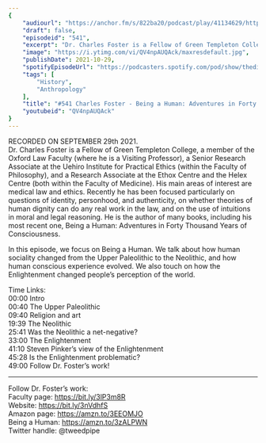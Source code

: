 ```yaml
---
{
	"audiourl": "https://anchor.fm/s/822ba20/podcast/play/41134629/https%3A%2F%2Fd3ctxlq1ktw2nl.cloudfront.net%2Fstaging%2F2021-9-1%2F015d6ca0-4d6e-cfae-5712-f8adcccf1f88.m4a",
	"draft": false,
	"episodeid": "541",
	"excerpt": "Dr. Charles Foster is a Fellow of Green Templeton College, a member of the Oxford Law Faculty (where he is a Visiting Professor), a Senior Research Associate at the Uehiro Institute for Practical Ethics (within the Faculty of Philosophy), and a Research Associate at the Ethox Centre and the Helex Centre (both within the Faculty of Medicine). His main areas of interest are medical law and ethics. Recently he has been focused particularly on questions of identity, personhood, and authenticity, on whether theories of human dignity can do any real work in the law, and on the use of intuitions in moral and legal reasoning. He is the author of many books, including his most recent one, Being a Human: Adventures in Forty Thousand Years of Consciousness.",
	"image": "https://i.ytimg.com/vi/QV4npAUQAck/maxresdefault.jpg",
	"publishDate": 2021-10-29,
	"spotifyEpisodeUrl": "https://podcasters.spotify.com/pod/show/thedissenter/episodes/541-Charles-Foster---Being-a-Human-Adventures-in-Forty-Thousand-Years-of-Consciousness-e185r35",
	"tags": [
		"History",
		"Anthropology"
	],
	"title": "#541 Charles Foster - Being a Human: Adventures in Forty Thousand Years of Consciousness",
	"youtubeid": "QV4npAUQAck"
}
---
```

RECORDED ON SEPTEMBER 29th 2021.  
Dr. Charles Foster is a Fellow of Green Templeton College, a member of the Oxford Law Faculty (where he is a Visiting Professor), a Senior Research Associate at the Uehiro Institute for Practical Ethics (within the Faculty of Philosophy), and a Research Associate at the Ethox Centre and the Helex Centre (both within the Faculty of Medicine). His main areas of interest are medical law and ethics. Recently he has been focused particularly on questions of identity, personhood, and authenticity, on whether theories of human dignity can do any real work in the law, and on the use of intuitions in moral and legal reasoning. He is the author of many books, including his most recent one, Being a Human: Adventures in Forty Thousand Years of Consciousness.

In this episode, we focus on Being a Human. We talk about how human sociality changed from the Upper Paleolithic to the Neolithic, and how human conscious experience evolved. We also touch on how the Enlightenment changed people’s perception of the world.

Time Links:  
<time>00:00</time> Intro  
<time>00:40</time> The Upper Paleolithic  
<time>09:40</time> Religion and art  
<time>19:39</time> The Neolithic  
<time>25:41</time> Was the Neolithic a net-negative?  
<time>33:00</time> The Enlightenment  
<time>41:10</time> Steven Pinker’s view of the Enlightenment  
<time>45:28</time> Is the Enlightenment problematic?  
<time>49:00</time> Follow Dr. Foster’s work!

---

Follow Dr. Foster’s work:  
Faculty page: https://bit.ly/3lP3m8R  
Website: https://bit.ly/3nVdhfS  
Amazon page: https://amzn.to/3EEOMJO  
Being a Human: https://amzn.to/3zALPWN  
Twitter handle: @tweedpipe
